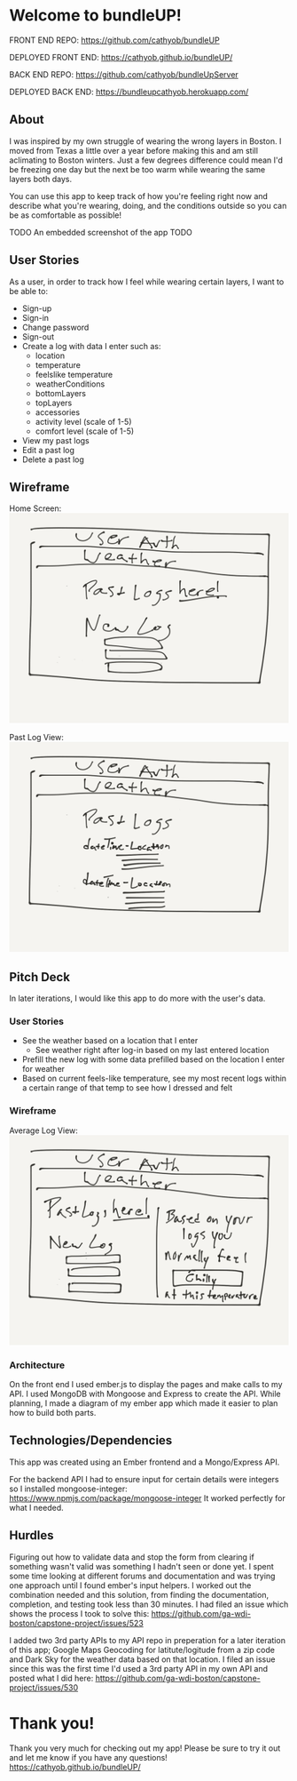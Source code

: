 # Welcome to bundleUP!

FRONT END REPO: https://github.com/cathyob/bundleUP

DEPLOYED FRONT END: https://cathyob.github.io/bundleUP/

BACK END REPO: https://github.com/cathyob/bundleUpServer

DEPLOYED BACK END:  https://bundleupcathyob.herokuapp.com/

## About

I was inspired by my own struggle of wearing the wrong layers in Boston. I moved from Texas a little over a year before making this and am still aclimating to Boston winters. Just a few degrees difference could mean I'd be freezing one day but the next be too warm while wearing the same layers both days.

You can use this app to keep track of how you're feeling right now and describe what you're wearing, doing, and the conditions outside so you can be as comfortable as possible!

TODO An embedded screenshot of the app TODO

## User Stories

As a user, in order to track how I feel while wearing certain layers, I want to be able to:
- Sign-up
- Sign-in
- Change password
- Sign-out
- Create a log with data I enter such as:
  - location
  - temperature
  - feelslike temperature
  - weatherConditions
  - bottomLayers
  - topLayers
  - accessories
  - activity level (scale of 1-5)
  - comfort level (scale of 1-5)
- View my past logs
- Edit a past log
- Delete a past log

## Wireframe

Home Screen:
![alt text](https://raw.githubusercontent.com/cathyob/bundleUP/master/app/WireframeHome.png "Wireframe of Home Page")

Past Log View:
![alt text](https://raw.githubusercontent.com/cathyob/bundleUP/master/app/WireframePast.png "Wireframe of Past Logs View")

## Pitch Deck

In later iterations, I would like this app to do more with the user's data.

### User Stories

- See the weather based on a location that I enter
  - See weather right after log-in based on my last entered location
- Prefill the new log with some data prefilled based on the location I enter for weather
- Based on current feels-like temperature, see my most recent logs within a certain range of that temp to see how I dressed and felt

### Wireframe

Average Log View:
![alt text](https://raw.githubusercontent.com/cathyob/bundleUP/master/app/WireframeFuture.png "Wireframe of Average Comfort LEvel")

### Architecture

On the front end I used ember.js to display the pages and make calls to my API. I used MongoDB with Mongoose and Express to create the API. While planning, I made a diagram of my ember app which made it easier to plan how to build both parts.

## Technologies/Dependencies

This app was created using an Ember frontend and a Mongo/Express API.

For the backend API I had to ensure input for certain details were integers so I installed mongoose-integer:
https://www.npmjs.com/package/mongoose-integer
It worked perfectly for what I needed.

## Hurdles

Figuring out how to validate data and stop the form from clearing if something wasn't valid was something I hadn't seen or done yet. I spent some time looking at different forums and documentation and was trying one approach until I found ember's input helpers. I worked out the combination needed and this solution, from finding the documentation, completion, and testing took less than 30 minutes.
I had filed an issue which shows the process I took to solve this:
https://github.com/ga-wdi-boston/capstone-project/issues/523

I added two 3rd party APIs to my API repo in preperation for a later iteration of this app; Google Maps Geocoding for latitute/logitude from a zip code and Dark Sky for the weather data based on that location. I filed an issue since this was the first time I'd used a 3rd party API in my own API and posted what I did here: https://github.com/ga-wdi-boston/capstone-project/issues/530

# Thank you!

Thank you very much for checking out my app!
Please be sure to try it out and let me know if you have any questions!
https://cathyob.github.io/bundleUP/
